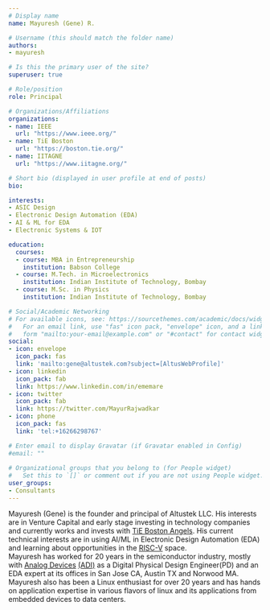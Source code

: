 ```yaml
---
# Display name
name: Mayuresh (Gene) R.

# Username (this should match the folder name)
authors:
- mayuresh

# Is this the primary user of the site?
superuser: true

# Role/position
role: Principal

# Organizations/Affiliations
organizations:
- name: IEEE
  url: "https://www.ieee.org/"
- name: TiE Boston
  url: "https://boston.tie.org/"
- name: IITAGNE
  url: "https://www.iitagne.org/"

# Short bio (displayed in user profile at end of posts)
bio: 

interests:
- ASIC Design
- Electronic Design Automation (EDA)
- AI & ML for EDA
- Electronic Systems & IOT

education:
  courses:
  - course: MBA in Entrepreneurship
    institution: Babson College 
  - course: M.Tech. in Microelectronics
    institution: Indian Institute of Technology, Bombay
  - course: M.Sc. in Physics
    institution: Indian Institute of Technology, Bombay

# Social/Academic Networking
# For available icons, see: https://sourcethemes.com/academic/docs/widgets/#icons
#   For an email link, use "fas" icon pack, "envelope" icon, and a link in the
#   form "mailto:your-email@example.com" or "#contact" for contact widget.
social:
- icon: envelope
  icon_pack: fas
  link: 'mailto:gene@altustek.com?subject=[AltusWebProfile]'
- icon: linkedin
  icon_pack: fab
  link: https://www.linkedin.com/in/ememare
- icon: twitter
  icon_pack: fab
  link: https://twitter.com/MayurRajwadkar
- icon: phone
  icon_pack: fas
  link: 'tel:+16266298767'

# Enter email to display Gravatar (if Gravatar enabled in Config)
#email: ""
  
# Organizational groups that you belong to (for People widget)
#   Set this to `[]` or comment out if you are not using People widget.  
user_groups:
- Consultants
---
```


Mayuresh (Gene) is the founder and principal of Altustek LLC. His interests are in Venture Capital and early stage investing in technology companies and currently works and invests with [TiE Boston Angels](https://boston.tie.org/tiebostonangels/). His current technical interests are in using AI/ML in Electronic Design Automation (EDA) and learning about opportunities in the [RISC-V](https://www.riscv.org) space.  
Mayuresh has worked for 20 years in the semiconductor industry, mostly with [Analog Devices](https://www.analog.com) [(ADI)](https://finance.yahoo.com/quote/ADI/) as a Digital Physical Design Engineer(PD) and an EDA expert at its offices in San Jose CA, Austin TX and Norwood MA. Mayuresh also has been a Linux enthusiast for over 20 years and has hands on application expertise in various flavors of linux and its applications from embedded devices to data centers.  
